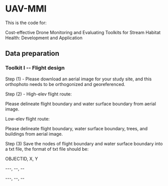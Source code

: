 # UAV-MMI
This is the code for:

Cost-effective Drone Monitoring and Evaluating Toolkits for Stream Habitat Health: Development and Application


## Data preparation

### Toolkit I -- Flight design

Step (1) - Please download an aerial image for your study site, and this orthophoto needs to be orthogonized and georeferenced.

Step (2) - High-elev flight route:

Please delineate flight boundary and water surface boundary from aerial image.

Low-elev flight route:

Please delineate flight boundary, water surface boundary, trees, and buildings from aerial image. 

Step (3) Save the nodes of flight boundary and water surface boundary into a txt file, the format of txt file should be:

OBJECTID, X,  Y

---,     --,  --

---,     --,  --

